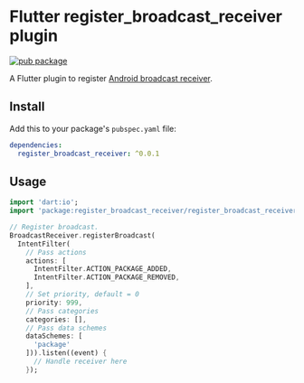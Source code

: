 # Flutter register_broadcast_receiver plugin

[![pub package](https://img.shields.io/pub/v/register_broadcast_receiver.svg)](https://pub.dev/packages/register_broadcast_receiver)

A Flutter plugin to register [Android broadcast receiver](https://developer.android.com/guide/components/broadcasts).

## Install

Add this to your package's `pubspec.yaml` file:


```yaml
dependencies:
  register_broadcast_receiver: ^0.0.1
```

## Usage

```dart
import 'dart:io';
import 'package:register_broadcast_receiver/register_broadcast_receiver.dart';

// Register broadcast.
BroadcastReceiver.registerBroadcast(
  IntentFilter(
    // Pass actions
    actions: [
      IntentFilter.ACTION_PACKAGE_ADDED,
      IntentFilter.ACTION_PACKAGE_REMOVED,
    ], 
    // Set priority, default = 0
    priority: 999,
    // Pass categories
    categories: [], 
    // Pass data schemes
    dataSchemes: [
      'package'
    ])).listen((event) {
      // Handle receiver here
    });
```

